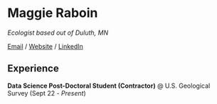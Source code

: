 # Maggie Raboin

*Ecologist based out of Duluth, MN*

[Email](maggie.raboin@gmail.com) / [Website](maggieraboin.com) / [LinkedIn](https://www.linkedin.com/in/maggie-raboin-8b0a6822a/)


## Experience

**Data Science Post-Doctoral Student (Contractor)** @ U.S. Geological Survey (Sept 22 - *Present*)





